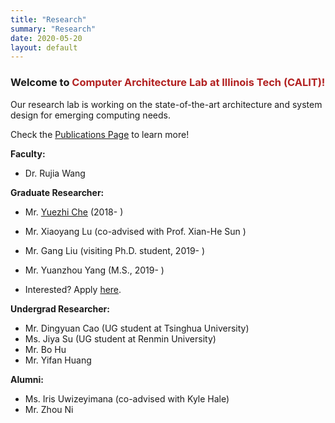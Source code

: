 ```yaml
---
title: "Research"
summary: "Research"
date: 2020-05-20
layout: default
---
```

### Welcome to <span style="color:FireBrick">Computer Architecture Lab at Illinois Tech (CALIT)!</span>

Our research lab is working on the state-of-the-art architecture and system design for emerging computing needs. 

Check the [Publications Page](/publications) to learn more!


**Faculty:** 

* Dr. Rujia Wang

**Graduate Researcher:**

* Mr. [Yuezhi Che](https://archtedche.github.io/yuezhi-che/) (2018- )
* Mr. Xiaoyang Lu (co-advised with Prof. Xian-He Sun )
* Mr. Gang Liu (visiting Ph.D. student, 2019- )
* Mr. Yuanzhou Yang (M.S., 2019- )

* Interested? Apply [here](/students).

**Undergrad Researcher:**

* Mr. Dingyuan Cao (UG student at Tsinghua University)
* Ms. Jiya Su (UG student at Renmin University)
* Mr. Bo Hu
* Mr. Yifan Huang
 
**Alumni:**

* Ms. Iris Uwizeyimana (co-advised with Kyle Hale)
* Mr. Zhou Ni









